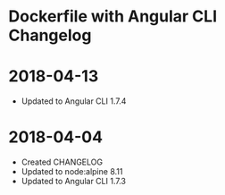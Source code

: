 # Dockerfile with Angular CLI Changelog

<a name="2018-04-13"></a>

# 2018-04-13

* Updated to Angular CLI 1.7.4

<a name="2018-04-04"></a>

# 2018-04-04

* Created CHANGELOG
* Updated to node:alpine 8.11
* Updated to Angular CLI 1.7.3
